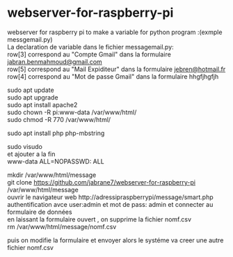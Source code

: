 # webserver-for-raspberry-pi
webserver for raspberry pi to make a variable for python program :(exmple messgemail.py)                               
La declaration de variable dans le fichier messagemail.py:                                                    
row[3]   correspond au "Compte Gmail" dans la formulaire jabran.benmahmoud@gmail.com                                 
row[5]   correspond au "Mail Expiditeur" dans la formulaire jebren@hotmail.fr                                       
row[4]   correspond au "Mot de passe Gmail" dans la formulaire  hhgfjhgfjh                          


sudo apt update                                                                       
sudo apt upgrade                                                                       
sudo apt install apache2                                                                
sudo chown -R pi:www-data /var/www/html/                                              
sudo chmod -R 770 /var/www/html/                                                       

sudo apt install php php-mbstring                                                        

sudo visudo                                                                            
et ajouter a la fin                                                                    
www-data ALL=NOPASSWD: ALL                                                            

mkdir /var/www/html/message                                                          
git clone https://github.com/jabrane7/webserver-for-raspberry-pi /var/www/html/message                                   
ouvrir le navigateur web  http://adressipraspberrypi/message/smart.php                
authentification avce  user:admin et mot de pass: admin et connecter au formulaire de données                                                                                             
en laissant la formulaire ouvert , on supprime la fichier nomf.csv                                                    
          rm /var/www/html/message/nomf.csv                                

puis on modifie la formulaire et envoyer alors  le systéme va creer une autre fichier nomf.csv
